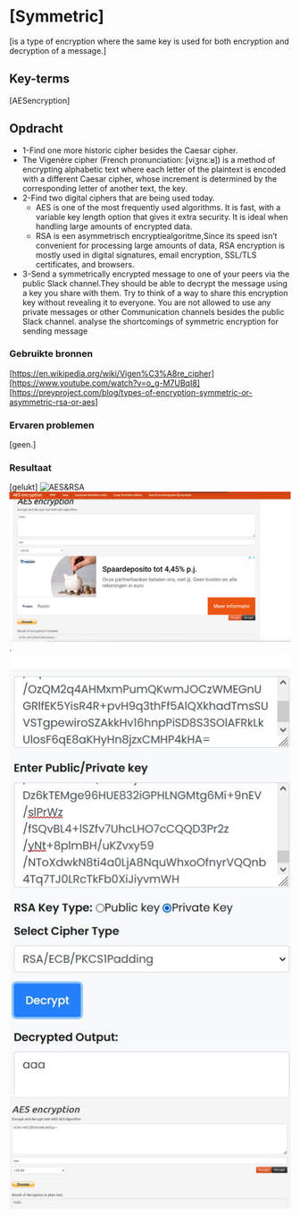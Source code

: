 # [Symmetric]
[is a type of encryption where the same key is used for both encryption and decryption of a message.]

## Key-terms
[AESencryption]

## Opdracht
- 1-Find one more historic cipher besides the Caesar cipher.
-  The Vigenère cipher (French pronunciation: [viʒnɛːʁ]) is a method of encrypting alphabetic text where each letter of the plaintext is encoded with a different Caesar cipher, whose increment is determined by the corresponding letter of another text, the key.
- 2-Find two digital ciphers that are being used today.
  - AES is one of the most frequently used algorithms. It is fast, with a variable key length option that gives it extra security. It is ideal when handling large amounts of encrypted data.
  - RSA is een asymmetrisch encryptiealgoritme,Since its speed isn’t convenient for processing large amounts of data, RSA encryption is mostly used in digital signatures, email encryption, SSL/TLS certificates, and browsers.
- 3-Send a symmetrically encrypted message to one of your peers via the public Slack channel.They should be able to decrypt the message using a key you share with them. Try to think of a way to share this encryption key without revealing it to everyone. You are not allowed to use any private messages or other Communication channels besides the public Slack channel. analyse the shortcomings of symmetric encryption for sending message
### Gebruikte bronnen
[https://en.wikipedia.org/wiki/Vigen%C3%A8re_cipher]
[https://www.youtube.com/watch?v=o_g-M7UBqI8]
[https://preyproject.com/blog/types-of-encryption-symmetric-or-asymmetric-rsa-or-aes]

### Ervaren problemen
[geen.]

### Resultaat
[gelukt]
![AES&RSA](/techgrounds-ZuhairBatha-main/techgrounds-ZuhairBatha/00_includes/Security/security%202.1.jpg)
![encryptedmessage1](../00_includes/Security/security%202.2.png).
![encryptedmessage2](.././00_includes/Security/security%202.3.png)
![encryptedmessage3](../././00_includes/Security/security%202.4.png)
